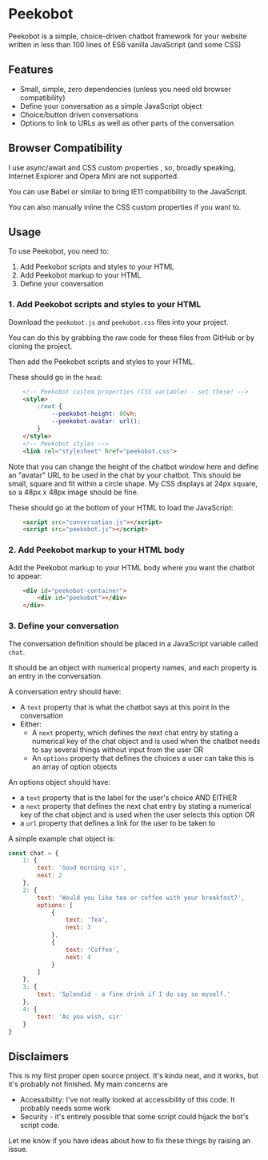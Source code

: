 # Peekobot

Peekobot is a simple, choice-driven chatbot framework for your website written in less
than 100 lines of ES6 vanilla JavaScript (and some CSS)

## Features

* Small, simple, zero dependencies (unless you need old browser compatibility)
* Define your conversation as a simple JavaScript object
* Choice/button driven conversations
* Options to link to URLs as well as other parts of the conversation

## Browser Compatibility

I use async/await and CSS custom properties , so, broadly speaking, Internet Explorer 
and Opera Mini are not supported.

You can use Babel or similar to bring IE11 compatibility to the JavaScript.

You can also manually inline the CSS custom properties if you want to.

## Usage

To use Peekobot, you need to:

1. Add Peekobot scripts and styles to your HTML
2. Add Peekobot markup to your HTML
3. Define your conversation

### 1. Add Peekobot scripts and styles to your HTML

Download the `peekobot.js` and `peekobot.css` files into your project.

You can do this by grabbing the raw code for these files from GitHub or by cloning the 
project.

Then add the Peekobot scripts and styles to your HTML.

These should go in the `head`:

```html
    <!-- Peekobot custom properties (CSS variable) - set these! -->
    <style>
        :root {
            --peekobot-height: 80vh;
            --peekobot-avatar: url();
        }
    </style>
    <!-- Peekobot styles -->
    <link rel="stylesheet" href="peekobot.css">
```

Note that you can change the height of the chatbot window here and define an "avatar"
URL to be used in the chat by your chatbot. This should be small, square and fit within a
circle shape. My CSS displays at 24px square, so a 48px x 48px image should be fine.

These should go at the bottom of your HTML to load the JavaScript:

```html
    <script src="conversation.js"></script>
    <script src="peekobot.js"></script>
```

### 2. Add Peekobot markup to your HTML body

Add the Peekobot markup to your HTML body where you want the chatbot to appear:

```html
    <div id="peekobot-container">
        <div id="peekobot"></div>
    </div>

```

### 3. Define your conversation

The conversation definition should be placed in a JavaScript variable called `chat`.

It should be an object with numerical property names, and each property is an entry
in the conversation.

A conversation entry should have:

- A `text` property that is what the chatbot says at this point in the conversation
- Either:
   - A `next` property, which defines the next chat entry by stating a numerical key
     of the chat object and is used when the chatbot needs to say several things
     without input from the user
  OR
   - An `options` property that defines the choices a user can take this is an
     array of option objects

An options object should have:

- a `text` property that is the label for the user's choice
AND EITHER
- a `next` property that defines the next chat entry by stating a numerical key of
  the chat object and is used when the user selects this option
OR
- a `url` property that defines a link for the user to be taken to

A simple example chat object is:

```js
const chat = {
    1: {
        text: 'Good morning sir',
        next: 2
    },
    2: {
        text: 'Would you like tea or coffee with your breakfast?',
        options: [
            {
                text: 'Tea',
                next: 3
            },
            {
                text: 'Coffee',
                next: 4
            }
        ]
    },
    3: {
        text: 'Splendid - a fine drink if I do say so myself.'
    },
    4: {
        text: 'As you wish, sir'
    }
}
```

## Disclaimers

This is my first proper open source project. It's kinda neat, and it works, but it's
probably not finished. My main concerns are 

* Accessibility: I've not really looked at accessibility of this code. It probably needs some work
* Security - it's entirely possible that some script could hijack the bot's script code.

Let me know if you have ideas about how to fix these things by raising an issue.
